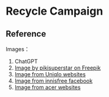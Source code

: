 # Recycle Campaign



## Reference
Images：
1. ChatGPT
2. <a href="https://www.freepik.com/free-vector/hand-drawn-world-environment-day-save-planet-illustration_13758070.htm#fromView=search&page=1&position=26&uuid=dafcf8ed-86f8-41e9-8dc0-cc4fda71cd3d">Image by pikisuperstar on Freepik</a>
3. <a href="https://www.uniqlo.com/tw/collection/sustainability/l3/recycle.html">Image from Uniqlo websites
4. <a href="https://www.facebook.com/innisfreetaiwan/photos/a.176898985853129/502491679960523/?type=3&locale=zh_TW">Image from innisfree facebook
5. <a href="https://www.acer.com/sustainability/zh/circular-economies-and-innovation/product-life-cycle/product-recycling">Image from acer websites
